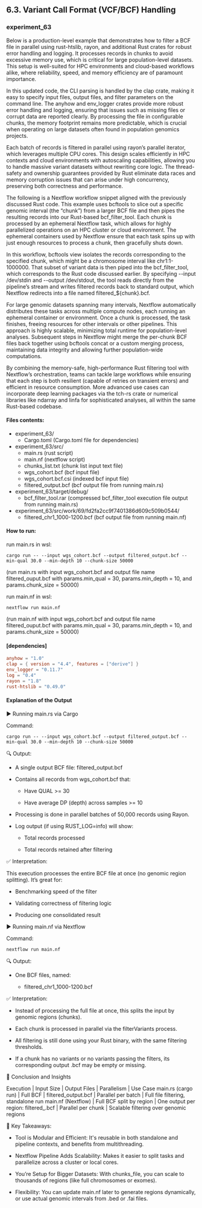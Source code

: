 ## 6.3. Variant Call Format (VCF/BCF) Handling

### experiment_63

Below is a production-level example that demonstrates how to filter a BCF file in parallel using rust-htslib, rayon, and additional Rust crates for robust error handling and logging. It processes records in chunks to avoid excessive memory use, which is critical for large population-level datasets. This setup is well-suited for HPC environments and cloud-based workflows alike, where reliability, speed, and memory efficiency are of paramount importance.

In this updated code, the CLI parsing is handled by the clap crate, making it easy to specify input files, output files, and filter parameters on the command line. The anyhow and env_logger crates provide more robust error handling and logging, ensuring that issues such as missing files or corrupt data are reported clearly. By processing the file in configurable chunks, the memory footprint remains more predictable, which is crucial when operating on large datasets often found in population genomics projects.

Each batch of records is filtered in parallel using rayon’s parallel iterator, which leverages multiple CPU cores. This design scales efficiently in HPC contexts and cloud environments with autoscaling capabilities, allowing you to handle massive variant datasets without rewriting core logic. The thread-safety and ownership guarantees provided by Rust eliminate data races and memory corruption issues that can arise under high concurrency, preserving both correctness and performance.

The following is a Nextflow workflow snippet aligned with the previously discussed Rust code. This example uses bcftools to slice out a specific genomic interval (the “chunk”) from a larger BCF file and then pipes the resulting records into our Rust-based bcf_filter_tool. Each chunk is processed by an ephemeral Nextflow task, which allows for highly parallelized operations on an HPC cluster or cloud environment. The ephemeral containers used by Nextflow ensure that each task spins up with just enough resources to process a chunk, then gracefully shuts down.

In this workflow, bcftools view isolates the records corresponding to the specified chunk, which might be a chromosome interval like chr1:1-1000000. That subset of variant data is then piped into the bcf_filter_tool, which corresponds to the Rust code discussed earlier. By specifying --input /dev/stdin and --output /dev/stdout, the tool reads directly from the pipeline’s stream and writes filtered records back to standard output, which Nextflow redirects into a file named filtered_${chunk}.bcf.

For large genomic datasets spanning many intervals, Nextflow automatically distributes these tasks across multiple compute nodes, each running an ephemeral container or environment. Once a chunk is processed, the task finishes, freeing resources for other intervals or other pipelines. This approach is highly scalable, minimizing total runtime for population-level analyses. Subsequent steps in Nextflow might merge the per-chunk BCF files back together using bcftools concat or a custom merging process, maintaining data integrity and allowing further population-wide computations.

By combining the memory-safe, high-performance Rust filtering tool with Nextflow’s orchestration, teams can tackle large workflows while ensuring that each step is both resilient (capable of retries on transient errors) and efficient in resource consumption. More advanced use cases can incorporate deep learning packages via the tch-rs crate or numerical libraries like ndarray and linfa for sophisticated analyses, all within the same Rust-based codebase.

#### Files contents:
* experiment_63/
  * Cargo.toml (Cargo.toml file for dependencies)
* experiment_63/src/
  * main.rs (rust script)
  * main.nf (nextflow script)
  * chunks_list.txt (chunk list input text file)
  * wgs_cohort.bcf (bcf input file)
  * wgs_cohort.bcf.csi (indexed bcf input file)
  * filtered_output.bcf (bcf output file from running main.rs)
* experiment_63/target/debug/
  * bcf_filter_tool.rar (compressed bcf_filter_tool execution file output from running main.rs)
* experiment_63/src/work/69/fd2fa2cc9f7401386d609c509b0544/
  * filtered_chr1_1000-1200.bcf (bcf output file from running main.nf)

#### How to run:

run main.rs in wsl:

```wsl
cargo run -- --input wgs_cohort.bcf --output filtered_output.bcf --min-qual 30.0 --min-depth 10 --chunk-size 50000
```

(run main.rs with input wgs_cohort.bcf and output file name filtered_ouput.bcf with params.min_qual = 30, params.min_depth = 10, and params.chunk_size  = 50000)

run main.nf in wsl:

```wsl
nextflow run main.nf
```

(run main.nf with input wgs_cohort.bcf and output file name filtered_ouput.bcf with params.min_qual = 30, params.min_depth = 10, and params.chunk_size  = 50000)

#### [dependencies]

```toml
anyhow = "1.0"
clap = { version = "4.4", features = ["derive"] }
env_logger = "0.11.7"
log = "0.4"
rayon = "1.8"
rust-htslib = "0.49.0"
```

#### Explanation of the Output

▶️ Running main.rs via Cargo

Command:

```wsl
cargo run -- --input wgs_cohort.bcf --output filtered_output.bcf --min-qual 30.0 --min-depth 10 --chunk-size 50000
```

🔍 Output:

* A single output BCF file: filtered_output.bcf

* Contains all records from wgs_cohort.bcf that:

  * Have QUAL >= 30

  * Have average DP (depth) across samples >= 10

* Processing is done in parallel batches of 50,000 records using Rayon.

* Log output (if using RUST_LOG=info) will show:

  * Total records processed

  * Total records retained after filtering

✅ Interpretation:

This execution processes the entire BCF file at once (no genomic region splitting). It’s great for:

* Benchmarking speed of the filter

* Validating correctness of filtering logic

* Producing one consolidated result

▶️ Running main.nf via Nextflow

Command:

```wsl
nextflow run main.nf
```

🔍 Output:

* One BCF files, named:

  * filtered_chr1_1000-1200.bcf

✅ Interpretation:

* Instead of processing the full file at once, this splits the input by genomic regions (chunks).

* Each chunk is processed in parallel via the filterVariants process.

* All filtering is still done using your Rust binary, with the same filtering thresholds.

* If a chunk has no variants or no variants passing the filters, its corresponding output .bcf may be empty or missing.

🧠 Conclusion and Insights

Execution | Input Size | Output Files | Parallelism | Use Case
main.rs (cargo run) | Full BCF | filtered_output.bcf | Parallel per batch | Full file filtering, standalone run
main.nf (Nextflow) | Full BCF split by region | One output per region: filtered_<chunk>.bcf | Parallel per chunk | Scalable filtering over genomic regions

🧾 Key Takeaways:

* Tool is Modular and Efficient: It's reusable in both standalone and pipeline contexts, and benefits from multithreading.

* Nextflow Pipeline Adds Scalability: Makes it easier to split tasks and parallelize across a cluster or local cores.

* You’re Setup for Bigger Datasets: With chunks_file, you can scale to thousands of regions (like full chromosomes or exomes).

* Flexibility: You can update main.nf later to generate regions dynamically, or use actual genomic intervals from .bed or .fai files.
